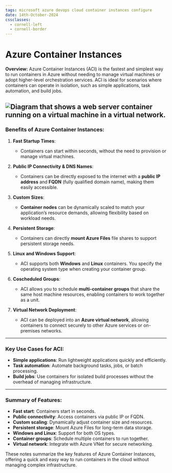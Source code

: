 ```yaml
---
tags: microsoft azure devops cloud container instances configure
date: 14th-October-2024
cssclasses:
  - cornell-left
  - cornell-border
---
```


# Azure Container Instances

**Overview:** Azure Container Instances (ACI) is the fastest and simplest way to run containers in Azure without needing to manage virtual machines or adopt higher-level orchestration services. ACI is ideal for scenarios where containers can operate in isolation, such as simple applications, task automation, and build jobs.

![Diagram that shows a web server container running on a virtual machine in a virtual network.](https://learn.microsoft.com/en-us/training/wwl-azure/configure-azure-container-instances/media/container-overview-0e72c2ba.png)
---

### **Benefits of Azure Container Instances**:

1. **Fast Startup Times**:
    
    - Containers can start within seconds, without the need to provision or manage virtual machines.
2. **Public IP Connectivity & DNS Names**:
    
    - Containers can be directly exposed to the internet with a **public IP address** and **FQDN** (fully qualified domain name), making them easily accessible.
3. **Custom Sizes**:
    
    - **Container nodes** can be dynamically scaled to match your application’s resource demands, allowing flexibility based on workload needs.
4. **Persistent Storage**:
    
    - Containers can directly **mount Azure Files** file shares to support persistent storage needs.
5. **Linux and Windows Support**:
    
    - ACI supports both **Windows** and **Linux** containers. You specify the operating system type when creating your container group.
6. **Coscheduled Groups**:
    
    - ACI allows you to schedule **multi-container groups** that share the same host machine resources, enabling containers to work together as a unit.
7. **Virtual Network Deployment**:
    
    - ACI can be deployed into an **Azure virtual network**, allowing containers to connect securely to other Azure services or on-premises networks.

---

### **Key Use Cases for ACI**:

- **Simple applications**: Run lightweight applications quickly and efficiently.
- **Task automation**: Automate background tasks, jobs, or batch processing.
- **Build jobs**: Use containers for isolated build processes without the overhead of managing infrastructure.

---

### **Summary of Features**:

- **Fast start**: Containers start in seconds.
- **Public connectivity**: Access containers via public IP or FQDN.
- **Custom scaling**: Dynamically adjust container size and resources.
- **Persistent storage**: Mount Azure Files for long-term data storage.
- **Windows and Linux**: Support for both OS types.
- **Container groups**: Schedule multiple containers to run together.
- **Virtual network**: Integrate with Azure VNet for secure networking.

These notes summarize the key features of Azure Container Instances, offering a quick and easy way to run containers in the cloud without managing complex infrastructure.

